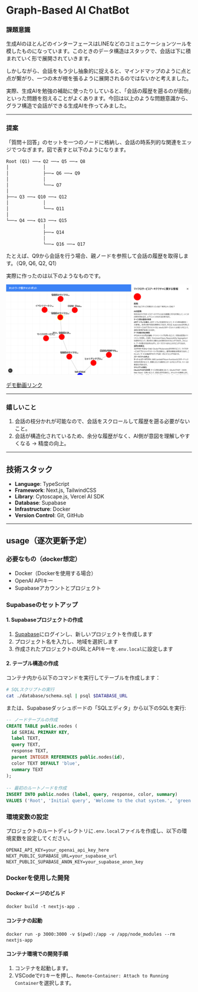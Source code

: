 # Graph-Based AI ChatBot

### 課題意識
生成AIのほとんどのインターフェースはLINEなどのコミュニケーションツールを模したものになっています。このときのデータ構造はスタックで、会話は下に積まれていく形で展開されていきます。

しかしながら、会話をもう少し抽象的に捉えると、マインドマップのように点と点が繋がり、一つの木が根を張るように展開されるのではないかと考えました。

実際、生成AIを勉強の補助に使ったりしていると、「会話の履歴を遡るのが面倒」といった問題を抱えることがよくあります。今回は以上のような問題意識から、グラフ構造で会話ができる生成AIを作ってみました。

---

### 提案
「質問＋回答」のセットを一つのノードに格納し、会話の時系列的な関連をエッジでつなぎます。図で表すと以下のようになります。

```
Root (Q1) ──→ Q2 ──→ Q5 ──→ Q8
│             │
│             ├──→ Q6 ──→ Q9
│             │
│             └──→ Q7
│
├──→ Q3 ──→ Q10 ──→ Q12
│             │
│             └──→ Q11
│
└──→ Q4 ──→ Q13 ──→ Q15
              │
              ├──→ Q14
              │
              └──→ Q16 ──→ Q17
```

たとえば、Q9から会話を行う場合、親ノードを参照して会話の履歴を取得します。（Q9, Q6, Q2, Q1）

実際に作ったのは以下のようなものです。

![会話の枝分かれが可能](./static/2025-04-04_12h03_35.png)



[デモ動画リンク](https://youtu.be/hCocXV8zGh4)

---

### 嬉しいこと
1. 会話の枝分かれが可能なので、会話をスクロールして履歴を遡る必要がないこと。
2. 会話が構造化されているため、余分な履歴がなく、AI側が意図を理解しやすくなる → 精度の向上。

---

## 技術スタック

- **Language**: TypeScript  
- **Framework**: Next.js, TailwindCSS  
- **Library**: Cytoscape.js, Vercel AI SDK  
- **Database**: Supabase  
- **Infrastructure**: Docker  
- **Version Control**: Git, GitHub  

---

## usage（逐次更新予定）

### 必要なもの（docker想定）
- Docker（Dockerを使用する場合）
- OpenAI APIキー
- Supabaseアカウントとプロジェクト

### Supabaseのセットアップ

#### 1. Supabaseプロジェクトの作成
1. [Supabase](https://supabase.com/)にログインし、新しいプロジェクトを作成します
2. プロジェクト名を入力し、地域を選択します
3. 作成されたプロジェクトのURLとAPIキーを`.env.local`に設定します

#### 2. テーブル構造の作成
コンテナ内から以下のコマンドを実行してテーブルを作成します：

```bash
# SQLスクリプトの実行
cat ./database/schema.sql | psql $DATABASE_URL
```

または、Supabaseダッシュボードの「SQLエディタ」から以下のSQLを実行:

```sql
-- ノードテーブルの作成
CREATE TABLE public.nodes (
  id SERIAL PRIMARY KEY,
  label TEXT,
  query TEXT,
  response TEXT,
  parent INTEGER REFERENCES public.nodes(id),
  color TEXT DEFAULT 'blue',
  summary TEXT
);

-- 最初のルートノードを作成
INSERT INTO public.nodes (label, query, response, color, summary)
VALUES ('Root', 'Initial query', 'Welcome to the chat system.', 'green', 'Root node');
```


### 環境変数の設定
プロジェクトのルートディレクトリに`.env.local`ファイルを作成し、以下の環境変数を設定してください。

```
OPENAI_API_KEY=your_openai_api_key_here
NEXT_PUBLIC_SUPABASE_URL=your_supabase_url 
NEXT_PUBLIC_SUPABASE_ANON_KEY=your_supabase_anon_key
```

### Dockerを使用した開発

#### Dockerイメージのビルド
```
docker build -t nextjs-app .
```

#### コンテナの起動
```
docker run -p 3000:3000 -v $(pwd):/app -v /app/node_modules --rm nextjs-app
```

#### コンテナ環境での開発手順
1. コンテナを起動します。
2. VSCodeで`F1`キーを押し、`Remote-Container: Attach to Running Container`を選択します。

